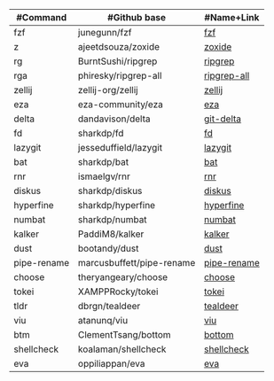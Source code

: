 | #Command           | #Github base               | #Name+Link                                                    |
|---------------     |--------------------------- | --------------------------------------------------------------|
| fzf                | junegunn/fzf               | [fzf](https://github.com/junegunn/fzf)                        |
| z                  | ajeetdsouza/zoxide         | [zoxide](https://github.com/ajeetdsouza/zoxide)               |
| rg                 | BurntSushi/ripgrep         | [ripgrep](https://github.com/BurntSushi/ripgrep )             |
| rga                | phiresky/ripgrep-all       | [ripgrep-all](https://github.com/phiresky/ripgrep-all )       |
| zellij             | zellij-org/zellij          | [zellij](https://github.com/zellij-org/zellij)                |
| eza                | eza-community/eza          | [eza](https://github.com/eza-community/eza)                   |
| delta              | dandavison/delta           | [git-delta](https://github.com/dandavison/delta)              |
| fd                 | sharkdp/fd                 | [fd](https://github.com/sharkdp/fd)                           |
| lazygit            | jesseduffield/lazygit      | [lazygit](https://github.com/jesseduffield/lazygit)           |
| bat                | sharkdp/bat                | [bat](https://github.com/sharkdp/bat)                         |
| rnr                | ismaelgv/rnr               | [rnr](https://github.com/ismaelgv/rnr)                        |
| diskus             | sharkdp/diskus             | [diskus](https://github.com/sharkdp/diskus)                   |
| hyperfine          | sharkdp/hyperfine          | [hyperfine](https://github.com/sharkdp/hyperfine)             |
| numbat             | sharkdp/numbat             | [numbat](https://github.com/sharkdp/numbat)                   |
| kalker             | PaddiM8/kalker             | [kalker](https://github.com/PaddiM8/kalker)                   |
| dust               | bootandy/dust              | [dust](https://github.com/bootandy/dust)                      |
| pipe-rename        | marcusbuffett/pipe-rename  | [pipe-rename](https://github.com/marcusbuffett/pipe-rename)   |
| choose             | theryangeary/choose        | [choose](https://github.com/theryangeary/choose)              |
| tokei              | XAMPPRocky/tokei           | [tokei](https://github.com/XAMPPRocky/tokei)                  |
| tldr               | dbrgn/tealdeer             | [tealdeer](https://github.com/dbrgn/tealdeer)                 |
| viu                | atanunq/viu                | [viu](https://github.com/atanunq/viu)                         |
| btm                | ClementTsang/bottom        | [bottom](https://github.com/ClementTsang/bottom)              |
| shellcheck         | koalaman/shellcheck        | [shellcheck](https://github.com/koalaman/shellcheck)          |
| eva                | oppiliappan/eva            | [eva](https://github.com/oppiliappan/eva)                     |
